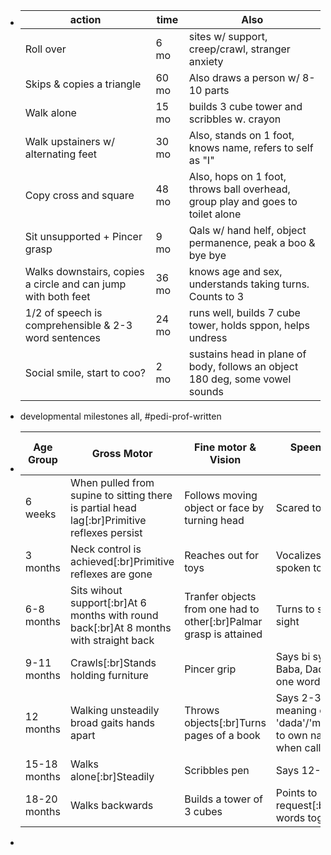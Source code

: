- |action|time|Also|
  |--|--|--|
  |Roll over|6 mo|sites w/ support, creep/crawl, stranger anxiety|
  |Skips & copies a triangle|60 mo|Also draws a person w/ 8-10 parts|
  |Walk alone|15 mo|builds 3 cube tower and scribbles w. crayon|
  |Walk upstainers w/ alternating feet|30 mo|Also, stands on 1 foot, knows name, refers to self as "I"|
  |Copy cross and square|48 mo|Also, hops on 1 foot, throws ball overhead, group play and goes to toilet alone|
  |Sit unsupported + Pincer grasp|9 mo|Qals w/ hand helf, object permanence, peak a boo & bye bye|
  |Walks downstairs, copies a circle and can jump with both feet|36 mo|knows age and sex, understands taking turns. Counts to 3|
  |1/2 of speech is comprehensible & 2-3 word sentences|24 mo|runs well, builds 7 cube tower, holds sppon, helps undress|
  |Social smile, start to coo?|2 mo|sustains head in plane of body, follows an object 180 deg, some vowel sounds|
- developmental milestones all, #pedi-prof-written
- |Age Group|Gross Motor|Fine motor & Vision|Speench, Language & Hearinng|Social emotional, behaviour, self help/autonomy|
  |--|--|--|--|--|
  |6 weeks|When pulled from supine to sitting there is partial head lag[:br]Primitive reflexes persist|Follows moving object or face by turning head|Scared to loud noises|Child smiles in response to mother's smile|
  |3 months|Neck control is achieved[:br]Primitive reflexes are gone|Reaches out for toys|Vocalizes alone or when spoken to coos and laughs|Recognize mother[:br]Becomes excited by toys|
  |6-8 months|Sits wihout support[:br]At 6 months with round back[:br]At 8 months with straight back|Tranfer objects from one had to other[:br]Palmar grasp is attained|Turns to soft sounds out of sight|Tries to feed him or herself|
  |9-11 months|Crawls[:br]Stands holding furniture|Pincer grip|Says bi syllable words e.g. Baba, Dada, Mama[:br]Says one word with meaning|Plays peck a boo[:br]Waves bye bye|
  |12 months|Walking unsteadily broad gaits hands apart|Throws objects[:br]Turns pages of a book|Says 2-3 words with meaning other than 'dada'/'mama'[:br]Responds to own name by turning when called from behind|Drinks from cup|
  |15-18 months|Walks alone[:br]Steadily|Scribbles pen|Says 12-15 words|Asks for things by pointing|
  |18-20 months|Walks backwards|Builds a tower of 3 cubes|Points to 3 body parts on request[:br]Begins to join 2 words together|Holds spoon and gets food to mouth|
-